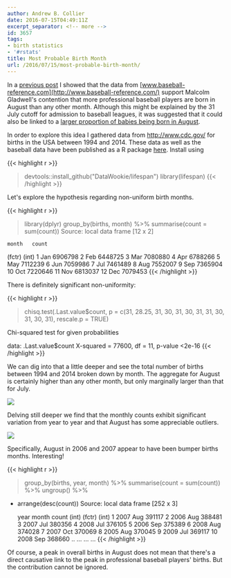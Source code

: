 ```yaml
---
author: Andrew B. Collier
date: 2016-07-15T04:49:11Z
excerpt_separator: <!-- more -->
id: 3657
tags:
- birth statistics
- '#rstats'
title: Most Probable Birth Month
url: /2016/07/15/most-probable-birth-month/
---
```


In a [previous post](http://www.exegetic.biz/blog/2016/07/major-league-baseball-birth-months/) I showed that the data from [www.baseball-reference.com](http://www.baseball-reference.com/) support Malcolm Gladwell's contention that more professional baseball players are born in August than any other month. Although this might be explained by the 31 July cutoff for admission to baseball leagues, it was suggested that it could also be linked to a [larger proportion of babies being born in August](http://www.livescience.com/32728-baby-month-is-almost-here-.html).

<!--more-->

In order to explore this idea I gathered data from <http://www.cdc.gov/> for births in the USA between 1994 and 2014. These data as well as the baseball data have been published as a R package [here](https://github.com/DataWookie/lifespan). Install using

{{< highlight r >}}
> devtools::install_github("DataWookie/lifespan")
> library(lifespan)
{{< /highlight >}}

Let's explore the hypothesis regarding non-uniform birth months.

{{< highlight r >}}
> library(dplyr)
> group_by(births, month) %>% summarise(count = sum(count))
Source: local data frame [12 x 2]

    month   count
   (fctr)   (int)
1     Jan 6906798
2     Feb 6448725
3     Mar 7080880
4     Apr 6788266
5     May 7112239
6     Jun 7059986
7     Jul 7461489
8     Aug 7552007
9     Sep 7365904
10    Oct 7220646
11    Nov 6813037
12    Dec 7079453
{{< /highlight >}}
  
There is definitely significant non-uniformity:

{{< highlight r >}}
> chisq.test(.Last.value$count, p = c(31, 28.25, 31, 30, 31, 30, 31, 31, 30, 31, 30, 31),
             rescale.p = TRUE)

  Chi-squared test for given probabilities

data:  .Last.value$count
X-squared = 77600, df = 11, p-value <2e-16
{{< /highlight >}}
  
We can dig into that a little deeper and see the total number of births between 1994 and 2014 broken down by month. The aggregate for August is certainly higher than any other month, but only marginally larger than that for July.

<img src="/img/2016/07/births-totals.png" >
  
Delving still deeper we find that the monthly counts exhibit significant variation from year to year and that August has some appreciable outliers.

<img src="/img/2016/07/births-boxplot.png" >
  
Specifically, August in 2006 and 2007 appear to have been bumper births months. Interesting!

{{< highlight r >}}
> group_by(births, year, month) %>% summarise(count = sum(count)) %>% ungroup() %>%
+   arrange(desc(count))
Source: local data frame [252 x 3]

    year  month  count
   (int) (fctr)  (int)
1   2007    Aug 391117
2   2006    Aug 388481
3   2007    Jul 380356
4   2008    Jul 376105
5   2006    Sep 375389
6   2008    Aug 374028
7   2007    Oct 370069
8   2005    Aug 370045
9   2009    Jul 369117
10  2008    Sep 368660
..   ...    ...    ...
{{< /highlight >}}

Of course, a peak in overall births in August does not mean that there's a direct causative link to the peak in professional baseball players' births. But the contribution cannot be ignored.
